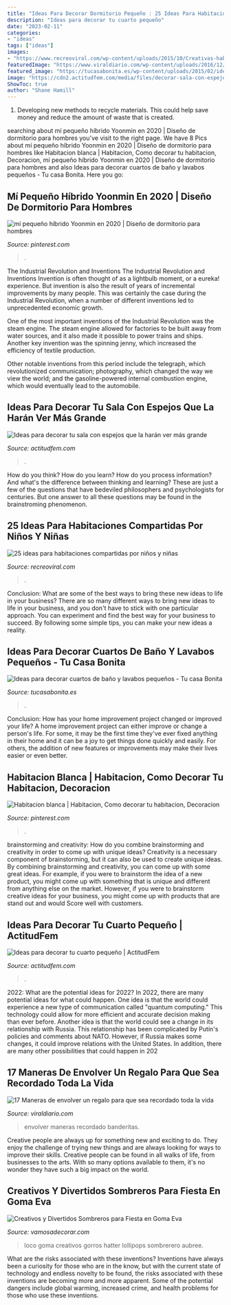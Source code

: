 ```yaml
---
title: "Ideas Para Decorar Dormitorio Pequeño : 25 Ideas Para Habitaciones Compartidas Por Niños Y Niñas"
description: "Ideas para decorar tu cuarto pequeño"
date: "2023-02-11"
categories:
- "ideas"
tags: ["ideas"]
images:
- "https://www.recreoviral.com/wp-content/uploads/2015/10/Creativas-habitaciones-compartidas-por-niños-y-niñas-3.jpg"
featuredImage: "https://www.viraldiario.com/wp-content/uploads/2016/12/envolver-regalos-originales-13.jpg"
featured_image: "https://tucasabonita.es/wp-content/uploads/2015/02/ideas-decorar-baño-lavabo-pequeño-1.jpg"
image: "https://cdn2.actitudfem.com/media/files/decorar-sala-con-espejos-para-hacerla-ver-mas-amplia-18.jpg"
ShowToc: true
author: "Shane Hamill"
---
```



1. Developing new methods to recycle materials. This could help save money and reduce the amount of waste that is created.

	

		
searching about mí pequeño híbrido Yoonmin en 2020 | Diseño de dormitorio para hombres you've visit to the right page. We have 8 Pics about mí pequeño híbrido Yoonmin en 2020 | Diseño de dormitorio para hombres like Habitacion blanca | Habitacion, Como decorar tu habitacion, Decoracion, mí pequeño híbrido Yoonmin en 2020 | Diseño de dormitorio para hombres and also Ideas para decorar cuartos de baño y lavabos pequeños - Tu casa Bonita. Here you go:
		
    
## Mí Pequeño Híbrido Yoonmin En 2020 | Diseño De Dormitorio Para Hombres

<img loading=lazy src="https://i.pinimg.com/736x/fd/75/0f/fd750fb201bc2a0744f6f47cd98f615a.jpg" onerror="this.onerror=null;this.src='https://tse1.mm.bing.net/th?id=OIP.QwBXqS53RuwW-0nPFpzV3QAAAA&amp;pid=15.1';" alt="mí pequeño híbrido Yoonmin en 2020 | Diseño de dormitorio para hombres">

_Source: pinterest.com_

>. 

	

The Industrial Revolution and Inventions
The Industrial Revolution and Inventions
Invention is often thought of as a lightbulb moment, or a eureka! experience. But invention is also the result of years of incremental improvements by many people. This was certainly the case during the Industrial Revolution, when a number of different inventions led to unprecedented economic growth.

One of the most important inventions of the Industrial Revolution was the steam engine. The steam engine allowed for factories to be built away from water sources, and it also made it possible to power trains and ships. Another key invention was the spinning jenny, which increased the efficiency of textile production.

Other notable inventions from this period include the telegraph, which revolutionized communication; photography, which changed the way we view the world; and the gasoline-powered internal combustion engine, which would eventually lead to the automobile.

    
## Ideas Para Decorar Tu Sala Con Espejos Que La Harán Ver Más Grande

<img loading=lazy src="https://cdn2.actitudfem.com/media/files/decorar-sala-con-espejos-para-hacerla-ver-mas-amplia-18.jpg" onerror="this.onerror=null;this.src='https://tse4.mm.bing.net/th?id=OIP.efj5OrX0PfceqMjhX_sFVwHaEK&amp;pid=15.1';" alt="Ideas para decorar tu sala con espejos que la harán ver más grande">

_Source: actitudfem.com_

>. 

	

How do you think? How do you learn? How do you process information? And what's the difference between thinking and learning? These are just a few of the questions that have bedeviled philosophers and psychologists for centuries. But one answer to all these questions may be found in the brainstroming phenomenon.

    
## 25 Ideas Para Habitaciones Compartidas Por Niños Y Niñas

<img loading=lazy src="https://www.recreoviral.com/wp-content/uploads/2015/10/Creativas-habitaciones-compartidas-por-niños-y-niñas-3.jpg" onerror="this.onerror=null;this.src='https://tse4.mm.bing.net/th?id=OIP.EfTTEKhWJYZafmQ9hm1S3gHaKg&amp;pid=15.1';" alt="25 ideas para habitaciones compartidas por niños y niñas">

_Source: recreoviral.com_

>. 

	

Conclusion: What are some of the best ways to bring these new ideas to life in your business?
There are so many different ways to bring new ideas to life in your business, and you don't have to stick with one particular approach. You can experiment and find the best way for your business to succeed. By following some simple tips, you can make your new ideas a reality.

    
## Ideas Para Decorar Cuartos De Baño Y Lavabos Pequeños - Tu Casa Bonita

<img loading=lazy src="https://tucasabonita.es/wp-content/uploads/2015/02/ideas-decorar-baño-lavabo-pequeño-1.jpg" onerror="this.onerror=null;this.src='https://tse1.mm.bing.net/th?id=OIP.9H3Bq_ZCAmmJ_whik7YqZAHaKR&amp;pid=15.1';" alt="Ideas para decorar cuartos de baño y lavabos pequeños - Tu casa Bonita">

_Source: tucasabonita.es_

>. 

	

Conclusion: How has your home improvement project changed or improved your life?
A home improvement project can either improve or change a person's life. For some, it may be the first time they've ever fixed anything in their home and it can be a joy to get things done quickly and easily. For others, the addition of new features or improvements may make their lives easier or even better.

    
## Habitacion Blanca | Habitacion, Como Decorar Tu Habitacion, Decoracion

<img loading=lazy src="https://i.pinimg.com/736x/06/3b/87/063b875278ad3eac87c58782ff74a530.jpg" onerror="this.onerror=null;this.src='https://tse1.mm.bing.net/th?id=OIP.dTHJ83Kb6LaPV6SXJHufkgHaNK&amp;pid=15.1';" alt="Habitacion blanca | Habitacion, Como decorar tu habitacion, Decoracion">

_Source: pinterest.com_

>. 

	

brainstorming and creativity: How do you combine brainstorming and creativity in order to come up with unique ideas?
Creativity is a necessary component of brainstorming, but it can also be used to create unique ideas. By combining brainstorming and creativity, you can come up with some great ideas. For example, if you were to brainstorm the idea of a new product, you might come up with something that is unique and different from anything else on the market. However, if you were to brainstorm creative ideas for your business, you might come up with products that are stand out and would Score well with customers.

    
## Ideas Para Decorar Tu Cuarto Pequeño | ActitudFem

<img loading=lazy src="https://cdn2.actitudfem.com/media/files/ideas-para-decorar-tu-cuarto-pequeno_0.jpg" onerror="this.onerror=null;this.src='https://tse4.mm.bing.net/th?id=OIP.IiTTc-l2Ovpakiz8VNzIZQHaFj&amp;pid=15.1';" alt="Ideas para decorar tu cuarto pequeño | ActitudFem">

_Source: actitudfem.com_

>. 

	

2022: What are the potential ideas for 2022?
In 2022, there are many potential ideas for what could happen. One idea is that the world could experience a new type of communication called "quantum computing." This technology could allow for more efficient and accurate decision making than ever before. Another idea is that the world could see a change in its relationship with Russia. This relationship has been complicated by Putin's policies and comments about NATO. However, if Russia makes some changes, it could improve relations with the United States. In addition, there are many other possibilities that could happen in 202
    
## 17 Maneras De Envolver Un Regalo Para Que Sea Recordado Toda La Vida

<img loading=lazy src="https://www.viraldiario.com/wp-content/uploads/2016/12/envolver-regalos-originales-13.jpg" onerror="this.onerror=null;this.src='https://tse2.mm.bing.net/th?id=OIP.Tb8R8rQ9oz1Uf9KmgDkxMgHaOO&amp;pid=15.1';" alt="17 Maneras de envolver un regalo para que sea recordado toda la vida">

_Source: viraldiario.com_

>envolver maneras recordado banderitas. 

	

Creative people are always up for something new and exciting to do. They enjoy the challenge of trying new things and are always looking for ways to improve their skills. Creative people can be found in all walks of life, from businesses to the arts. With so many options available to them, it's no wonder they have such a big impact on the world.

    
## Creativos Y Divertidos Sombreros Para Fiesta En Goma Eva

<img loading=lazy src="https://vamosadecorar.com/wp-content/uploads/2017/08/sombreros-foami-10.jpg" onerror="this.onerror=null;this.src='https://tse4.mm.bing.net/th?id=OIP.CXjxH5d8PgNEHQeWb2eXfQAAAA&amp;pid=15.1';" alt="Creativos y Divertidos Sombreros para Fiesta en Goma Eva">

_Source: vamosadecorar.com_

>loco goma creativos gorros hatter lollipops sombrerero aubree. 

	

What are the risks associated with these inventions?
Inventions have always been a curiosity for those who are in the know, but with the current state of technology and endless novelty to be found, the risks associated with these inventions are becoming more and more apparent. Some of the potential dangers include global warming, increased crime, and health problems for those who use these inventions.

